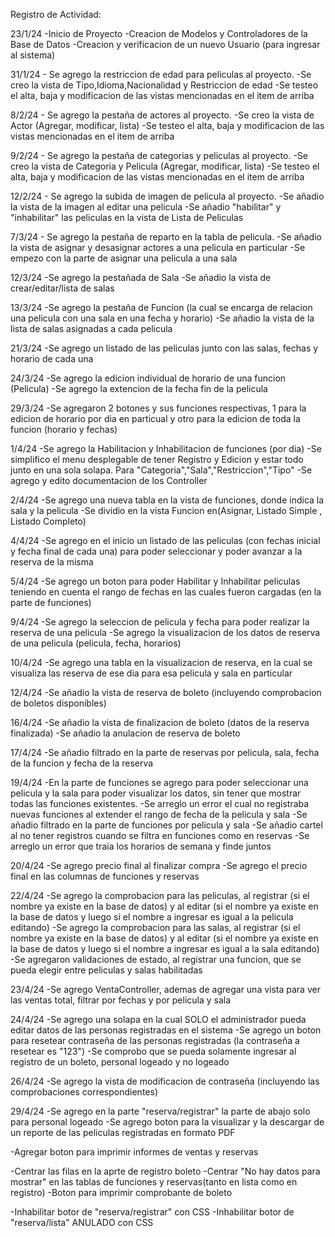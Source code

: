 Registro de Actividad:

23/1/24 -Inicio de Proyecto -Creacion de Modelos y Controladores de la Base de Datos -Creacion y verificacion de un nuevo Usuario (para ingresar al sistema)

31/1/24 - Se agrego la restriccion de edad para peliculas al proyecto.
-Se creo la vista de Tipo,Idioma,Nacionalidad y Restriccion de edad
-Se testeo el alta, baja y modificacion de las vistas mencionadas en el item de arriba

8/2/24 - Se agrego la pestaña de actores al proyecto.
-Se creo la vista de Actor (Agregar, modificar, lista)
-Se testeo el alta, baja y modificacion de las vistas mencionadas en el item de arriba

9/2/24 - Se agrego la pestaña de categorias y peliculas al proyecto.
-Se creo la vista de Categoria y Pelicula (Agregar, modificar, lista)
-Se testeo el alta, baja y modificacion de las vistas mencionadas en el item de arriba

12/2/24 - Se agrego la subida de imagen de pelicula al proyecto.
-Se añadio la vista de la imagen al editar una pelicula
-Se añadio "habilitar" y "inhabilitar" las peliculas en la vista de Lista de Peliculas

7/3/24 - Se agrego la pestaña de reparto en la tabla de pelicula.
-Se añadio la vista de asignar y desasignar actores a una pelicula en particular
-Se empezo con la parte de asignar una pelicula a una sala

12/3/24
-Se agrego la pestañada de Sala
-Se añadio la vista de crear/editar/lista de salas

13/3/24
-Se agrego la pestaña de Funcion (la cual se encarga de relacion una pelicula con una sala en una fecha y horario)
-Se añadio la vista de la lista de salas asignadas a cada pelicula

21/3/24
-Se agrego un listado de las peliculas junto con las salas, fechas y horario de cada una

24/3/24
-Se agrego la edicion individual de horario de una funcion (Pelicula)
-Se agrego la extencion de la fecha fin de la pelicula

29/3/24
-Se agregaron 2 botones y sus funciones respectivas, 1 para la edicion de horario por dia en particual y otro para la edicion de toda la funcion (horario y fechas)

1/4/24
-Se agrego la Habilitacion y Inhabilitacion de funciones (por dia)
-Se simplifico el menu desplegable de tener Registro y Edicion y estar todo junto en una sola solapa. Para "Categoria","Sala","Restriccion","Tipo"
-Se agrego y edito documentacion de los Controller

2/4/24
-Se agrego una nueva tabla en la vista de funciones, donde indica la sala y la pelicula
-Se dividio en la vista Funcion en(Asignar, Listado Simple , Listado Completo)

4/4/24
-Se agrego en el inicio un listado de las peliculas (con fechas inicial y fecha final de cada una) para poder seleccionar y poder avanzar a la reserva de la misma

5/4/24
-Se agrego un boton para poder Habilitar y Inhabilitar peliculas teniendo en cuenta el rango de fechas en las cuales fueron cargadas (en la parte de funciones)

9/4/24
-Se agrego la seleccion de pelicula y fecha para poder realizar la reserva de una pelicula
-Se agrego la visualizacion de los datos de reserva de una pelicula (pelicula, fecha, horarios)

10/4/24
-Se agrego una tabla en la visualizacion de reserva, en la cual se visualiza las reserva de ese dia para esa pelicula y sala en particular

12/4/24
-Se añadio la vista de reserva de boleto (incluyendo comprobacion de boletos disponibles)

16/4/24
-Se añadio la vista de finalizacion de boleto (datos de la reserva finalizada)
-Se añadio la anulacion de reserva de boleto

17/4/24
-Se añadio filtrado en la parte de reservas por pelicula, sala, fecha de la funcion y fecha de la reserva

19/4/24
-En la parte de funciones se agrego para poder seleccionar una pelicula y la sala para poder visualizar los datos, sin tener que mostrar todas las funciones existentes.
-Se arreglo un error el cual no registraba nuevas funciones al extender el rango de fecha de la pelicula y sala
-Se añadio filtrado en la parte de funciones por pelicula y sala
-Se añadio cartel al no tener registros cuando se filtra en funciones como en reservas
-Se arreglo un error que traia los horarios de semana y finde juntos

20/4/24
-Se agrego precio final al finalizar compra
-Se agrego el precio final en las columnas de funciones y reservas

22/4/24
-Se agrego la comprobacion para las peliculas, al registrar (si el nombre ya existe en la base de datos) y al editar (si el nombre ya existe en la base de datos y luego si el nombre a ingresar es igual a la pelicula editando)
-Se agrego la comprobacion para las salas, al registrar (si el nombre ya existe en la base de datos) y al editar (si el nombre ya existe en la base de datos y luego si el nombre a ingresar es igual a la sala editando)
-Se agregaron validaciones de estado, al registrar una funcion, que se pueda elegir entre peliculas y salas habilitadas 

23/4/24
-Se agrego VentaController, ademas de agregar una vista para ver las ventas total, filtrar por fechas y por pelicula y sala

24/4/24
-Se agrego una solapa en la cual SOLO el administrador pueda editar datos de las personas registradas en el sistema
-Se agrego un boton para resetear contraseña de las personas registradas (la contraseña a resetear es "123")
-Se comprobo que se pueda solamente ingresar al registro de un boleto, personal logeado y no logeado 

26/4/24
-Se agrego la vista de modificacion de contraseña (incluyendo las comprobaciones correspondientes)

29/4/24
-Se agrego en la parte "reserva/registrar" la parte de abajo solo para personal logeado
-Se agrego boton para la visualizar y la descargar de un reporte de las peliculas registradas en formato PDF



-Agregar boton para imprimir informes de ventas y reservas

-Centrar las filas en la aprte de registro boleto
-Centrar "No hay datos para mostrar"  en las tablas de funciones y reservas(tanto en lista como en registro)
-Boton para imprimir comprobante de boleto

-Inhabilitar botor de "reserva/registrar" con CSS
-Inhabilitar botor de "reserva/lista" ANULADO con CSS
